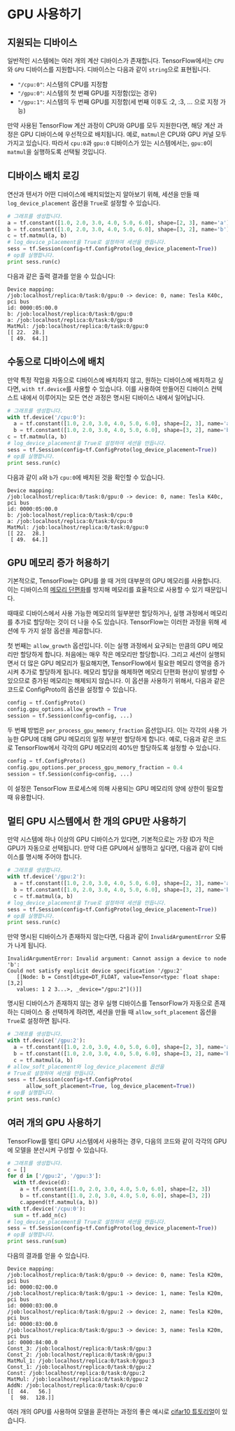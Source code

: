 # GPU 사용하기

## 지원되는 디바이스

일반적인 시스템에는 여러 개의 계산 디바이스가 존재합니다. TensorFlow에서는 `CPU`와 `GPU` 디바이스를 지원합니다. 디바이스는 다음과 같이 `string`으로 표현됩니다.

*  `"/cpu:0"`: 시스템의 CPU를 지정함
*  `"/gpu:0"`: 시스템의 첫 번째 GPU를 지정함(있는 경우)
*  `"/gpu:1"`: 시스템의 두 번째 GPU를 지정함(세 번째 이후도 :2, :3, ... 으로 지정 가능)

만약 사용된 TensorFlow 계산 과정이 CPU와 GPU를 모두 지원한다면, 해당 계산 과정은 GPU 디바이스에 우선적으로 배치됩니다. 예로, `matmul`은 CPU와 GPU 커널 모두 가지고 있습니다. 따라서 `cpu:0`과 `gpu:0` 디바이스가 있는 시스템에서는, `gpu:0`이 `matmul`을 실행하도록 선택될 것입니다.

## 디바이스 배치 로깅

연산과 텐서가 어떤 디바이스에 배치되었는지 알아보기 위해, 세션을 만들 때 `log_device_placement` 옵션을 `True`로 설정할 수 있습니다.

```python
# 그래프를 생성합니다.
a = tf.constant([1.0, 2.0, 3.0, 4.0, 5.0, 6.0], shape=[2, 3], name='a')
b = tf.constant([1.0, 2.0, 3.0, 4.0, 5.0, 6.0], shape=[3, 2], name='b')
c = tf.matmul(a, b)
# log_device_placement을 True로 설정하여 세션을 만듭니다.
sess = tf.Session(config=tf.ConfigProto(log_device_placement=True))
# op를 실행합니다.
print sess.run(c)
```

다음과 같은 출력 결과를 얻을 수 있습니다:

```
Device mapping:
/job:localhost/replica:0/task:0/gpu:0 -> device: 0, name: Tesla K40c, pci bus
id: 0000:05:00.0
b: /job:localhost/replica:0/task:0/gpu:0
a: /job:localhost/replica:0/task:0/gpu:0
MatMul: /job:localhost/replica:0/task:0/gpu:0
[[ 22.  28.]
 [ 49.  64.]]

```

## 수동으로 디바이스에 배치

만약 특정 작업을 자동으로 디바이스에 배치하지 않고, 원하는 디바이스에 배치하고 싶다면, `with tf.device`를 사용할 수 있습니다. 이를 사용하여 만들어진 디바이스 컨텍스트 내에서 이루어지는 모든 연산 과정은 명시된 디바이스 내에서 일어납니다.

```python
# 그래프를 생성합니다.
with tf.device('/cpu:0'):
  a = tf.constant([1.0, 2.0, 3.0, 4.0, 5.0, 6.0], shape=[2, 3], name='a')
  b = tf.constant([1.0, 2.0, 3.0, 4.0, 5.0, 6.0], shape=[3, 2], name='b')
c = tf.matmul(a, b)
# log_device_placement을 True로 설정하여 세션을 만듭니다.
sess = tf.Session(config=tf.ConfigProto(log_device_placement=True))
# op를 실행합니다.
print sess.run(c)
```

다음과 같이 `a`와 `b`가 `cpu:0`에 배치된 것을 확인할 수 있습니다.

```
Device mapping:
/job:localhost/replica:0/task:0/gpu:0 -> device: 0, name: Tesla K40c, pci bus
id: 0000:05:00.0
b: /job:localhost/replica:0/task:0/cpu:0
a: /job:localhost/replica:0/task:0/cpu:0
MatMul: /job:localhost/replica:0/task:0/gpu:0
[[ 22.  28.]
 [ 49.  64.]]
```

## GPU 메모리 증가 허용하기

기본적으로, TensorFlow는 GPU를 쓸 때 거의 대부분의 GPU 메모리를 사용합니다. 이는 디바이스의 [메모리 단편화](https://en.wikipedia.org/wiki/Fragmentation_%28computing%29)를 방지해 메모리를 효율적으로 사용할 수 있기 때문입니다.

때때로 디바이스에서 사용 가능한 메모리의 일부분만 할당하거나, 실행 과정에서 메모리를 추가로 할당하는 것이 더 나을 수도 있습니다. TensorFlow는 이러한 과정을 위해 세션에 두 가지 설정 옵션을 제공합니다.

첫 번째는 `allow_growth` 옵션입니다. 이는 실행 과정에서 요구되는 만큼의 GPU 메모리만 할당하게 합니다. 처음에는 매우 작은 메모리만 할당합니다. 그리고 세션이 실행되면서 더 많은 GPU 메모리가 필요해지면, TensorFlow에서 필요한 메모리 영역을 증가시켜 추가로 할당하게 됩니다. 메모리 할당을 해제하면 메모리 단편화 현상이 발생할 수 있으므로 증가된 메모리는 해제되지 않습니다. 이 옵션을 사용하기 위해서, 다음과 같은 코드로 ConfigProto의 옵션을 설정할 수 있습니다.

```python
config = tf.ConfigProto()
config.gpu_options.allow_growth = True
session = tf.Session(config=config, ...)
```

두 번째 방법은 `per_process_gpu_memory_fraction` 옵션입니다. 이는 각각의 사용 가능한 GPU에 대해 GPU 메모리의 일정 부분만 할당하게 합니다. 예로, 다음과 같은 코드로 TensorFlow에서 각각의 GPU 메모리의 40%만 할당하도록 설정할 수 있습니다.

```python
config = tf.ConfigProto()
config.gpu_options.per_process_gpu_memory_fraction = 0.4
session = tf.Session(config=config, ...)
```

이 설정은 TensorFlow 프로세스에 의해 사용되는 GPU 메모리의 양에 상한이 필요할 때 유용합니다.

## 멀티 GPU 시스템에서 한 개의 GPU만 사용하기

만약 시스템에 하나 이상의 GPU 디바이스가 있다면, 기본적으로는 가장 ID가 작은 GPU가 자동으로 선택됩니다. 만약 다른 GPU에서 실행하고 싶다면, 다음과 같이 디바이스를 명시해 주어야 합니다.

```python
# 그래프를 생성합니다.
with tf.device('/gpu:2'):
  a = tf.constant([1.0, 2.0, 3.0, 4.0, 5.0, 6.0], shape=[2, 3], name='a')
  b = tf.constant([1.0, 2.0, 3.0, 4.0, 5.0, 6.0], shape=[3, 2], name='b')
  c = tf.matmul(a, b)
# log_device_placement을 True로 설정하여 세션을 만듭니다.
sess = tf.Session(config=tf.ConfigProto(log_device_placement=True))
# op를 실행합니다.
print sess.run(c)
```

만약 명시된 디바이스가 존재하지 않는다면, 다음과 같이 `InvalidArgumentError` 오류가 나게 됩니다.

```
InvalidArgumentError: Invalid argument: Cannot assign a device to node 'b':
Could not satisfy explicit device specification '/gpu:2'
   [[Node: b = Const[dtype=DT_FLOAT, value=Tensor<type: float shape: [3,2]
   values: 1 2 3...>, _device="/gpu:2"]()]]
```

명시된 디바이스가 존재하지 않는 경우 실행 디바이스를 TensorFlow가 자동으로 존재하는 디바이스 중 선택하게 하려면, 세션을 만들 때 `allow_soft_placement` 옵션을 `True`로 설정하면 됩니다.

```python
# 그래프를 생성합니다.
with tf.device('/gpu:2'):
  a = tf.constant([1.0, 2.0, 3.0, 4.0, 5.0, 6.0], shape=[2, 3], name='a')
  b = tf.constant([1.0, 2.0, 3.0, 4.0, 5.0, 6.0], shape=[3, 2], name='b')
  c = tf.matmul(a, b)
# allow_soft_placement와 log_device_placement 옵션을
# True로 설정하여 세션을 만듭니다.
sess = tf.Session(config=tf.ConfigProto(
      allow_soft_placement=True, log_device_placement=True))
# op를 실행합니다.
print sess.run(c)
```

## 여러 개의 GPU 사용하기

TensorFlow를 멀티 GPU 시스템에서 사용하는 경우, 다음의 코드와 같이 각각의 GPU에 모델을 분산시켜 구성할 수 있습니다.

```python
# 그래프를 생성합니다.
c = []
for d in ['/gpu:2', '/gpu:3']:
  with tf.device(d):
    a = tf.constant([1.0, 2.0, 3.0, 4.0, 5.0, 6.0], shape=[2, 3])
    b = tf.constant([1.0, 2.0, 3.0, 4.0, 5.0, 6.0], shape=[3, 2])
    c.append(tf.matmul(a, b))
with tf.device('/cpu:0'):
  sum = tf.add_n(c)
# log_device_placement을 True로 설정하여 세션을 만듭니다.
sess = tf.Session(config=tf.ConfigProto(log_device_placement=True))
# op를 실행합니다.
print sess.run(sum)
```

다음의 결과를 얻을 수 있습니다.

```
Device mapping:
/job:localhost/replica:0/task:0/gpu:0 -> device: 0, name: Tesla K20m, pci bus
id: 0000:02:00.0
/job:localhost/replica:0/task:0/gpu:1 -> device: 1, name: Tesla K20m, pci bus
id: 0000:03:00.0
/job:localhost/replica:0/task:0/gpu:2 -> device: 2, name: Tesla K20m, pci bus
id: 0000:83:00.0
/job:localhost/replica:0/task:0/gpu:3 -> device: 3, name: Tesla K20m, pci bus
id: 0000:84:00.0
Const_3: /job:localhost/replica:0/task:0/gpu:3
Const_2: /job:localhost/replica:0/task:0/gpu:3
MatMul_1: /job:localhost/replica:0/task:0/gpu:3
Const_1: /job:localhost/replica:0/task:0/gpu:2
Const: /job:localhost/replica:0/task:0/gpu:2
MatMul: /job:localhost/replica:0/task:0/gpu:2
AddN: /job:localhost/replica:0/task:0/cpu:0
[[  44.   56.]
 [  98.  128.]]
```

여러 개의 GPU를 사용하여 모델을 훈련하는 과정의 좋은 예시로 [cifar10 튜토리얼](../../tutorials/deep_cnn/index.md)이 있습니다.
